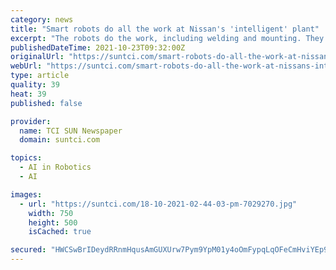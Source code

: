```yaml
---
category: news
title: "Smart robots do all the work at Nissan's 'intelligent' plant"
excerpt: "The robots do the work, including welding and mounting. They do the paint jobs and inspect their own paint jobs. “Up to now, people had to make production adjustments through experience, but now robots with artificial intelligence,"
publishedDateTime: 2021-10-23T09:32:00Z
originalUrl: "https://suntci.com/smart-robots-do-all-the-work-at-nissans-intelligent-plant-p6788-126.htm"
webUrl: "https://suntci.com/smart-robots-do-all-the-work-at-nissans-intelligent-plant-p6788-126.htm"
type: article
quality: 39
heat: 39
published: false

provider:
  name: TCI SUN Newspaper
  domain: suntci.com

topics:
  - AI in Robotics
  - AI

images:
  - url: "https://suntci.com/18-10-2021-02-44-03-pm-7029270.jpg"
    width: 750
    height: 500
    isCached: true

secured: "HWCSwBrIDeydRRnmHqusAmGUXUrw7Pym9YpM01y4oOmFypqLqOFeCmHviYEp9K5dH/p9JXbvN+BBtthjqpGZgw4LwvBXF0C6zehcjgMYxCF15fZV0X8nHp/gyijnnNWvMw1hSWXxjYGe3zVCRfO5Sqo4h1+mvrQRyuxaSLsVeZVDsfvFP3ZPhhOyrbEcBvkyw5eZbejCb4Vw3Qklvi3rCrYuanJXexOecGnVc92txE28bit0n+UWx7/RX47oxFysvTERcH0JvLv9p7DSly/UFEOfosDIW1N0pwGi1JAZ8PUtskCFaLA9NlfdW2sRlWA3vHcGAgYh6JDE/GEGBZJS9iemPPiVi8hln+DffBMxV0E=;uZ3tWWIN59NJ86qgfo3RDA=="
---
```


